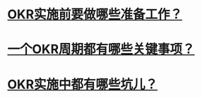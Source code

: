 # [OKR实施前要做哪些准备工作？](/IMPL/preparation.md)
# [一个OKR周期都有哪些关键事项？](/IMPL/period.md)
# [OKR实施中都有哪些坑儿？](/IMPL/hole.md)